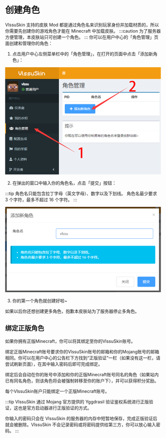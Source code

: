 # 创建角色

VlssuSkin 支持的皮肤 Mod 都是通过角色名来识别玩家身份并加载材质的，所以你需要先创建你的游戏角色才能在 Minecraft 中加载皮肤。
:::caution
为了服务器方便管理，本皮肤站只可创建一个角色。
:::
你可以在用户中心的「角色管理」页面创建和管理你的角色：

1. 点击用户中心左侧菜单栏中的「角色管理」，在打开的页面中点击「添加新角色」：

![An image](/img/vlssuskin/cp1.png)

2. 在弹出的窗口中输入你的角色名，点击「提交」按钮：

:::tip
角色名只能包含拉丁字母（英文字母）、数字以及下划线。
角色名最少要求 3 个字符，最多不超过 16 个字符。
:::

![An image](/img/vlssuskin/cp2.png)

3. 你的第一个角色就创建好啦~

如果以后你还想创建更多角色，抱歉本皮肤站为了服务器停止多角色。

## 绑定正版角色

如果你拥有正版Minecraft，你可以将其绑定至你的VlssuSkin账号。

绑定正版Minecraft账号要求你的VlssuSkin账号的邮箱和你的Mojang账号的邮箱相同。你可以在用户中心的公告栏下方找到“正版验证”一栏（如果没有这一栏，请尝试刷新页面），在其中输入密码后即可完成绑定。

绑定后会自动在你的账号中添加和你的正版Minecraft账号同名的角色（如果站内已有同名角色，则该角色将会被强制转移至你的账户下），并可以获得积分奖励。

每个VlssuSkin账户只能绑定一个正版Minecraft账号。

:::tip
VlssuSkin 通过 Mojang 官方提供的 Yggdrasil 验证鉴权系统进行正版验证，这也是官方启动器进行正版验证的方式。

你输入的密码只会在 VlssuSkin 的服务器的内存中短暂地保存，完成正版验证后就会被删除。VlssuSkin 不会记录密码或将密码提供给第三方，你可以放心输入密码。
:::